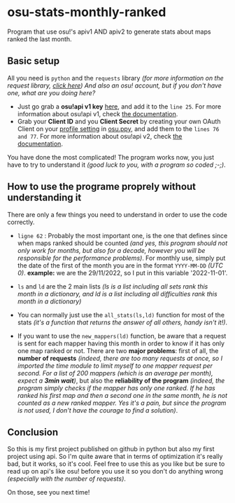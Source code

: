 # osu-stats-monthly-ranked

Program that use osu!'s apiv1 AND apiv2 to generate stats about maps ranked the last month.

## Basic setup

All you need is `python` and the `requests` library *(for more information on the request library, [click here](https://pypi.org/project/requests/))*
*And also an osu! account, but if you don't have one, what are you doing here?*

- Just go grab a **osu!api v1 key** [here](https://osu.ppy.sh/p/api/), and add it to the `line 25`. For more information about osu!api v1, check [the documentation](https://github.com/ppy/osu-api/wiki).
- Grab your **Client ID** and you **Client Secret** by creating your own OAuth Client on your [profile setting](https://osu.ppy.sh/home/account/edit) in [osu.ppy](https://osu.ppy.sh/home), and add them to the `lines 76 and 77`. For more information about osu!api v2, check [the documentation](https://osu.ppy.sh/docs/index.html).

You have done the most complicated! The program works now, you just have to try to understand it *(good luck to you, with a program so coded ;-;)*.

## How to use the programe proprely without understanding it

There are only a few things you need to understand in order to use the code correctly.

- `ligne 62` : Probably the most important one, is the one that defines since when maps ranked should be counted *(and yes, this program should not only work for months, but also for a decade, however you will be responsible for the performance problems)*. For monthly use, simply put the date of the first of the month you are in the format `YYYY-MM-DD` *(UTC 0)*.
**example:** we are the 29/11/2022, so I put in this variable '2022-11-01'.

- `ls` and `ld` are the 2 main lists *(ls is a list including all sets rank this month in a dictionary, and ld is a list including all difficulties rank this month in a dictionary)*

- You can normally just use the `all_stats(ls,ld)` function for most of the stats *(it's a function that returns the answer of all others, handy isn't it!)*.

- If you want to use the `new_mappers(ld)` function, be aware that a request is sent for each mapper having this month in order to know if it has only one map ranked or not. There are two **major problems**: first of all, the **number of requests** *(indeed, there are too many requests at once, so I imported the time module to limit myself to one mapper request per second. For a list of 200 mappers (which is an average per month), expect a **3min wait**)*, but also the **reliability of the program** *(indeed, the program simply checks if the mapper has only one ranked. If he has ranked his first map and then a second one in the same month, he is not counted as a new ranked mapper. Yes it's a pain, but since the program is not used, I don't have the courage to find a solution)*.

## Conclusion

So this is my first project published on github in python but also my first project using api. So I'm quite aware that in terms of optimization it's really bad, but it works, so it's cool. Feel free to use this as you like but be sure to read up on api's like osu! before you use it so you don't do anything wrong *(especially with the number of requests)*.

On those, see you next time!
